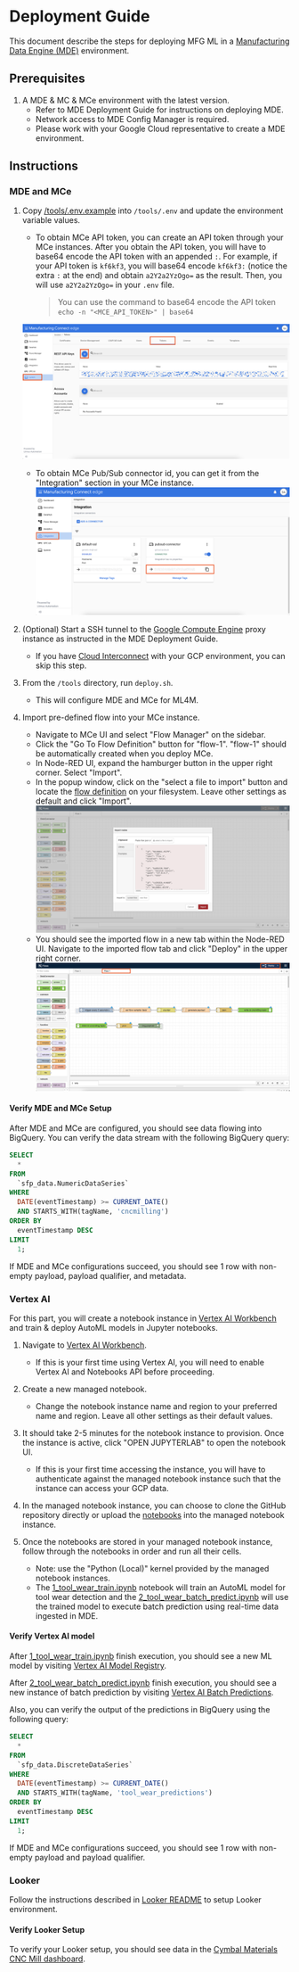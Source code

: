 # Deployment Guide

This document describe the steps for deploying MFG ML in a
[Manufacturing Data Engine (MDE)](https://cloud.google.com/solutions/manufacturing-data-engine)
environment.

## Prerequisites

1. A MDE & MC & MCe environment with the latest version.
   - Refer to MDE Deployment Guide for instructions on deploying MDE.
   - Network access to MDE Config Manager is required.
   - Please work with your Google Cloud representative to create
     a MDE environment.

## Instructions

### MDE and MCe

1. Copy [/tools/.env.example](/tools/.env.example) into `/tools/.env`
   and update the environment variable values.
    - To obtain MCe API token, you can create an API token through your MCe
      instances. After you obtain the API token, you will have to base64
      encode the API token with an appended `:`. For example, if your API
      token is `kf6kf3`, you will base64 encode `kf6kf3:` (notice the extra
      `:` at the end) and obtain `a2Y2a2YzOgo=` as the result. Then, you will
      use `a2Y2a2YzOgo=` in your `.env` file.

      > You can use the command to base64 encode the API token
        `echo -n "<MCE_API_TOKEN>" | base64`

    ![MCe API token creation](./img/mce_api_token_creation.png)
    - To obtain MCe Pub/Sub connector id, you can get it from the "Integration"
      section in your MCe instance.
    ![MCe Pub/Sub connector id](./img/mce_pubsub_connector_id.png)

1. (Optional) Start a SSH tunnel to the [Google Compute Engine](https://cloud.google.com/compute)
   proxy instance as instructed in the MDE Deployment Guide.
    - If you have [Cloud Interconnect](https://cloud.google.com/network-connectivity/docs/interconnect)
      with your GCP environment, you can skip this step.

1. From the `/tools` directory, run `deploy.sh`.
    - This will configure MDE and MCe for ML4M.

1. Import pre-defined flow into your MCe instance.
    - Navigate to MCe UI and select "Flow Manager" on the sidebar.
    - Click the "Go To Flow Definition" button for "flow-1".
      "flow-1" should be automatically created when you deploy MCe.
    - In Node-RED UI, expand the hamburger button in the upper right
      corner. Select "Import".
    - In the popup window, click on the "select a file to import" button and
      locate the [flow definition](/mce/flows/flow-data-generation.json) on
      your filesystem. Leave other settings as default and click "Import".
    ![MCe flow import](./img/mce_flow_import.png)
    - You should see the imported flow in a new tab within the Node-RED UI.
      Navigate to the imported flow tab and click "Deploy" in the upper right
      corner.
    ![MCe flow deploy](./img/mce_flow_deploy.png)

#### Verify MDE and MCe Setup

After MDE and MCe are configured, you should see data flowing into BigQuery.
You can verify the data stream with the following BigQuery query:

```sql
SELECT
  *
FROM
  `sfp_data.NumericDataSeries`
WHERE
  DATE(eventTimestamp) >= CURRENT_DATE()
  AND STARTS_WITH(tagName, 'cncmilling')
ORDER BY
  eventTimestamp DESC
LIMIT
  1;
```

If MDE and MCe configurations succeed, you should see 1 row with non-empty
payload, payload qualifier, and metadata.

### Vertex AI

For this part, you will create a notebook instance in
[Vertex AI Workbench](https://cloud.google.com/vertex-ai/docs/workbench/introduction)
and train & deploy AutoML models in Jupyter notebooks.

1. Navigate to [Vertex AI Workbench](https://console.cloud.google.com/vertex-ai/workbench/legacy-instances).
    - If this is your first time using Vertex AI, you will need to enable
      Vertex AI and Notebooks API before proceeding.

1. Create a new managed notebook.
    - Change the notebook instance name and region to your preferred name
      and region. Leave all other settings as their default values.

1. It should take 2-5 minutes for the notebook instance to provision. Once
   the instance is active, click "OPEN JUPYTERLAB" to open the notebook UI.
    - If this is your first time accessing the instance, you will have to
      authenticate against the managed notebook instance such that the instance
      can access your GCP data.

1. In the managed notebook instance, you can choose to clone the GitHub
   repository directly or upload the [notebooks](/notebooks/) into the managed
   notebook instance.

1. Once the notebooks are stored in your managed notebook instance, follow
   through the notebooks in order and run all their cells.
    - Note: use the "Python (Local)" kernel provided by the managed
      notebook instances.
    - The [1_tool_wear_train.ipynb](/notebooks/1_tool_wear_train.ipynb)
      notebook will train an AutoML model for tool wear detection and the
      [2_tool_wear_batch_predict.ipynb](/notebooks/2_tool_wear_batch_predict.ipynb)
      will use the trained model to execute batch prediction using real-time
      data ingested in MDE.

#### Verify Vertex AI model

After [1_tool_wear_train.ipynb](/notebooks/1_tool_wear_train.ipynb) finish
execution, you should see a new ML model by visiting
[Vertex AI Model Registry](https://console.cloud.google.com/vertex-ai/models).

After [2_tool_wear_batch_predict.ipynb](/notebooks/2_tool_wear_batch_predict.ipynb)
finish execution, you should see a new instance of batch prediction by visiting
[Vertex AI Batch Predictions](https://console.cloud.google.com/vertex-ai/batch-predictions).

Also, you can verify the output of the predictions in BigQuery using
the following query:

```sql
SELECT
  *
FROM
  `sfp_data.DiscreteDataSeries`
WHERE
  DATE(eventTimestamp) >= CURRENT_DATE()
  AND STARTS_WITH(tagName, 'tool_wear_predictions')
ORDER BY
  eventTimestamp DESC
LIMIT
  1;
```

If MDE and MCe configurations succeed, you should see 1 row with non-empty
payload and payload qualifier.

### Looker

Follow the instructions described in [Looker README](/looker/README.md) to
setup Looker environment.

#### Verify Looker Setup

To verify your Looker setup, you should see data in the
[Cymbal Materials CNC Mill dashboard](/looker/customization/dashboards/cymbal_materials_cnc_mill.dashboard.lookml).
